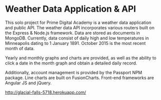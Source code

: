 # Weather Data Application & API

This solo project for Prime Digital Academy is a weather data application and public API.  The weather data API incorporates various routers built on the Express & Node.js framework. Data are stored as documents in MongoDB. Currently, data consist of daily high and low temperatures in Minneapolis dating to 1 January 1891.  October 2015 is the most recent month of data.

Yearly and monthly graphs and charts are provided, as well as the ability to click a date in the month graph and obtain a detailed daily record.  

Additionally, account management is provided by the Passport NPM package.  Line charts are built on FusionCharts.  Front-end frameworks are Angular JS and jQuery.

http://glacial-falls-5718.herokuapp.com/
